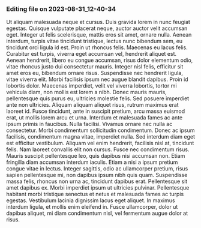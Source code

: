 

### Editing file on 2023-08-31_12-40-34

Ut aliquam malesuada neque et cursus. Duis gravida lorem in nunc feugiat egestas. Quisque vulputate placerat neque, auctor auctor velit accumsan eget. Integer ut felis scelerisque, mattis eros sit amet, ornare nulla. Aenean interdum, turpis vitae tincidunt tristique, lectus nunc bibendum sem, eu tincidunt orci ligula id est. Proin ut rhoncus felis. Maecenas eu lacus felis. Curabitur est turpis, viverra eget accumsan vel, hendrerit aliquet est. Aenean hendrerit, libero eu congue accumsan, risus dolor elementum odio, vitae rhoncus justo dui consectetur mauris. Integer nisl felis, efficitur sit amet eros eu, bibendum ornare risus. Suspendisse nec hendrerit ligula, vitae viverra elit. Morbi facilisis ipsum nec augue blandit dapibus. Proin id lobortis dolor. Maecenas imperdiet, velit vel viverra lobortis, tortor mi vehicula diam, non mollis est lorem a nibh.
Donec mauris mauris, pellentesque quis purus eu, ultricies molestie felis. Sed posuere imperdiet ante non ultricies. Aliquam aliquam aliquet risus, rutrum maximus erat laoreet id. Fusce tincidunt, ante in suscipit pretium, arcu massa euismod erat, ut mollis lorem arcu et urna. Interdum et malesuada fames ac ante ipsum primis in faucibus. Nulla facilisi. Vivamus ornare nec nulla ac consectetur. Morbi condimentum sollicitudin condimentum. Donec ac ipsum facilisis, condimentum magna vitae, imperdiet nulla.
Sed interdum diam eget est efficitur vestibulum. Aliquam vel enim hendrerit, facilisis nisl at, tincidunt felis. Nam laoreet convallis elit non cursus. Fusce nec condimentum risus. Mauris suscipit pellentesque leo, quis dapibus nisi accumsan non. Etiam fringilla diam accumsan interdum iaculis. Etiam a nisi a ipsum pretium congue vitae in lectus. Integer sagittis, odio ac ullamcorper pretium, risus sapien pellentesque mi, non dapibus ipsum nibh quis quam. Suspendisse massa felis, rhoncus non urna ac, tincidunt dapibus erat. Pellentesque sit amet dapibus ex. Morbi imperdiet ipsum ut ultricies pulvinar. Pellentesque habitant morbi tristique senectus et netus et malesuada fames ac turpis egestas. Vestibulum lacinia dignissim lacus eget aliquet. In maximus interdum ligula, et mollis enim eleifend in. Fusce ullamcorper, dolor ut dapibus aliquet, mi diam condimentum nisl, vel fermentum augue dolor at risus.


